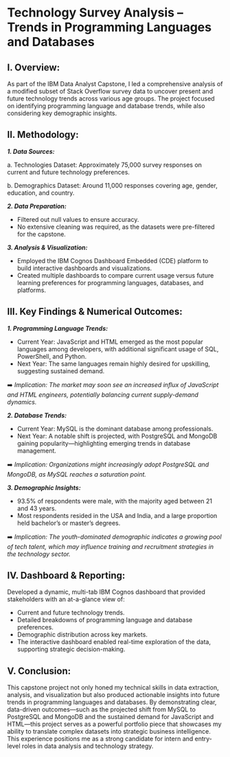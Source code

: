 # Technology Survey Analysis – Trends in Programming Languages and Databases

## I. Overview:
As part of the IBM Data Analyst Capstone, I led a comprehensive analysis of a modified subset of Stack Overflow survey data to uncover present and future technology trends across various age groups. The project focused on identifying programming language and database trends, while also considering key demographic insights.

## II. Methodology:

**_1. Data Sources:_**

a. Technologies Dataset: Approximately 75,000 survey responses on current and future technology preferences.

b. Demographics Dataset: Around 11,000 responses covering age, gender, education, and country.

**_2. Data Preparation:_**
- Filtered out null values to ensure accuracy.
- No extensive cleaning was required, as the datasets were pre-filtered for the capstone.

**_3. Analysis & Visualization:_**
- Employed the IBM Cognos Dashboard Embedded (CDE) platform to build interactive dashboards and visualizations.
- Created multiple dashboards to compare current usage versus future learning preferences for programming languages, databases, and platforms.

## III. Key Findings & Numerical Outcomes:

**_1. Programming Language Trends:_**
- Current Year: JavaScript and HTML emerged as the most popular languages among developers, with additional significant usage of SQL, PowerShell, and Python.
- Next Year: The same languages remain highly desired for upskilling, suggesting sustained demand.
  
➡️ _Implication: The market may soon see an increased influx of JavaScript and HTML engineers, potentially balancing current supply-demand dynamics._

**_2. Database Trends:_**

- Current Year: MySQL is the dominant database among professionals.
- Next Year: A notable shift is projected, with PostgreSQL and MongoDB gaining popularity—highlighting emerging trends in database management.

➡️ _Implication: Organizations might increasingly adopt PostgreSQL and MongoDB, as MySQL reaches a saturation point._

**_3. Demographic Insights:_**

- 93.5% of respondents were male, with the majority aged between 21 and 43 years.
- Most respondents resided in the USA and India, and a large proportion held bachelor’s or master’s degrees.

➡️ _Implication: The youth-dominated demographic indicates a growing pool of tech talent, which may influence training and recruitment strategies in the technology sector._

## IV. Dashboard & Reporting:
Developed a dynamic, multi-tab IBM Cognos dashboard that provided stakeholders with an at-a-glance view of:
  - Current and future technology trends.
  - Detailed breakdowns of programming language and database preferences.
  - Demographic distribution across key markets.
  - The interactive dashboard enabled real-time exploration of the data, supporting strategic decision-making.

## V. Conclusion:
This capstone project not only honed my technical skills in data extraction, analysis, and visualization but also produced actionable insights into future trends in programming languages and databases. By demonstrating clear, data-driven outcomes—such as the projected shift from MySQL to PostgreSQL and MongoDB and the sustained demand for JavaScript and HTML—this project serves as a powerful portfolio piece that showcases my ability to translate complex datasets into strategic business intelligence. This experience positions me as a strong candidate for intern and entry-level roles in data analysis and technology strategy.
